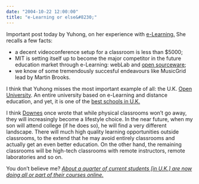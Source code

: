 ```yaml
---
date: "2004-10-22 12:00:00"
title: "e-Learning or else&#8230;"
---
```




Important post today by Yuhong, on her experience with [e-Learning.](https://flydragony.blogspot.com/2004/10/e-learning-and-else.html) She recalls a few facts:

- a decent videoconference setup for a classroom is less than $5000;
- MIT is setting itself up to become the major competitor in the future education market through e-Learning: webLab and [open sourceware](http://ocw.mit.edu/index.htm);
- we know of some tremendously succesful endeavours like MusicGrid lead by Martin Brooks. 


I think that Yuhong misses the most important example of all: the U.K. [Open University](http://www.open.ac.uk/). An entire university based on e-Learning and distance education, and yet, it is one of the [best schools in U.K.](http://www.open.ac.uk/about/main/) 

I think [Downes](http://www.downes.ca) once wrote that while physical classrooms won&rsquo;t go away, they will increasingly become a lifestyle choice. In the near future, when my son will attend college (if he does so), he will find a very different landscape. There will much high quality learning opportunities outside classrooms, to the extend that he may avoid entirely classrooms and actually get an even better education. On the other hand, the remaining classrooms will be high-tech classrooms with remote instructors, remote laboratories and so on.

You don&rsquo;t believe me? <a href="http://news.bbc.co.uk/onthisday/hi/dates/stories/january/11/newsid_2519000/2519681.stm"><i>About a quarter of current students [in U.K.] are now doing all or part of their courses online.</i></a> 

